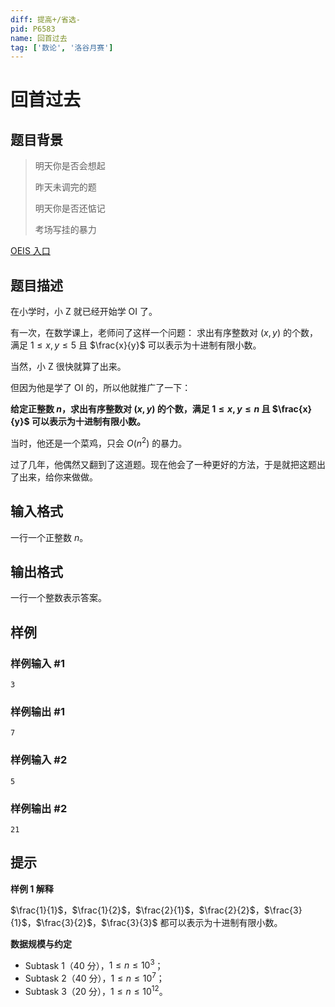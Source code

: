```yaml
---
diff: 提高+/省选-
pid: P6583
name: 回首过去
tag: ['数论', '洛谷月赛']
---
```

# 回首过去
## 题目背景

>明天你是否会想起
>
>昨天未调完的题
>
>明天你是否还惦记
>
>考场写挂的暴力

[OEIS 入口](http://oeis.org/)
## 题目描述

在小学时，小 Z 就已经开始学
 OI 了。

有一次，在数学课上，老师问了这样一个问题：
求出有序整数对 $(x,y)$ 的个数，满足 $1\le x,y\le 5$ 且 $\frac{x}{y}$ 可以表示为十进制有限小数。

当然，小 Z 很快就算了出来。

但因为他是学了 OI 的，所以他就推广了一下：

**给定正整数 $n$，求出有序整数对 $(x,y)$ 的个数，满足 $1\le x,y\le n$ 且 $\frac{x}{y}$ 可以表示为十进制有限小数。**

当时，他还是一个菜鸡，只会
 $O(n^2)$ 的暴力。

过了几年，他偶然又翻到了这道题。现在他会了一种更好的方法，于是就把这题出了出来，给你来做做。
## 输入格式

一行一个正整数 $n$。
## 输出格式

一行一个整数表示答案。
## 样例

### 样例输入 #1
```
3
```
### 样例输出 #1
```
7
```
### 样例输入 #2
```
5
```
### 样例输出 #2
```
21
```
## 提示

**样例 1 解释**

$\frac{1}{1}$，$\frac{1}{2}$，$\frac{2}{1}$，$\frac{2}{2}$，$\frac{3}{1}$，$\frac{3}{2}$，$\frac{3}{3}$ 都可以表示为十进制有限小数。

**数据规模与约定**

* Subtask 1（40 分），$1 \le n \le 10^3$；
* Subtask 2（40 分），$1 \le n \le 10^7$；
* Subtask 3（20 分），$1 \le n \le 10^{12}$。
